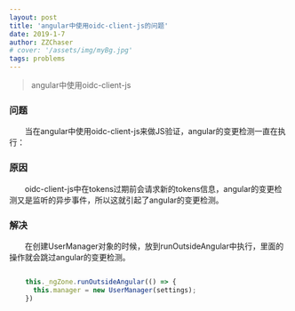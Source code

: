 ```yaml
---
layout: post
title: 'angular中使用oidc-client-js的问题'
date: 2019-1-7
author: ZZChaser
# cover: '/assets/img/myBg.jpg'
tags: problems
---
```


> angular中使用oidc-client-js

### 问题

&emsp;&emsp;当在angular中使用oidc-client-js来做JS验证，angular的变更检测一直在执行：

### 原因

&emsp;&emsp;oidc-client-js中在tokens过期前会请求新的tokens信息，angular的变更检测又是监听的异步事件，所以这就引起了angular的变更检测。

### 解决

&emsp;&emsp;在创建UserManager对象的时候，放到runOutsideAngular中执行，里面的操作就会跳过angular的变更检测。

```javascript

    this._ngZone.runOutsideAngular(() => {
      this.manager = new UserManager(settings);
    })

```